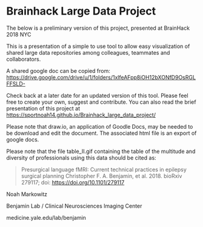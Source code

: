 # Brainhack Large Data Project

The below is a preliminary version of this project, presented at BrainHack 2018 NYC

This is a presentation of a simple to use tool to allow easy visualization of shared large data repositories among colleagues, teammates and collaborators.

A shared google doc can be copied from:
https://drive.google.com/drive/u/1/folders/1xlfeAFpp8iOH12bXONfD9OsRGLFFSLD-

Check back at a later date for an updated version of this tool. Please feel free to create your own, suggest and contribute. You can also read the brief presentation of this project at https://sportnoah14.github.io/Brainhack_large_data_project/

Please note that draw.io, an application of Goodle Docs, may be needed to be download and edit the document. The associated html file is an export of google docs. 

Please note that the file table_II.gif containing the table of the multitude and diversity of professionals using this data should be cited as:

>Presurgical language fMRI: Current technical practices in epilepsy surgical planning Christopher F. A. Benjamin, et al. 2018. bioRxiv 279117; doi: https://doi.org/10.1101/279117

Noah Markowitz

Benjamin Lab / Clinical Neurosciences Imaging Center

medicine.yale.edu/lab/benjamin
